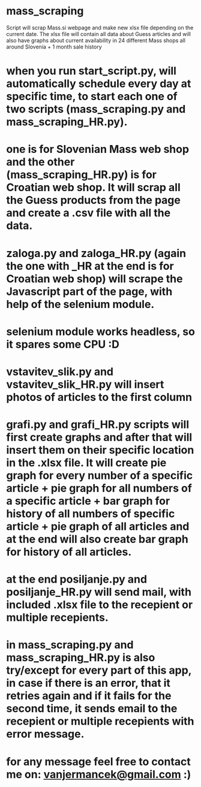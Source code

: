 # mass_scraping
Script will scrap Mass.si webpage and make new xlsx file depending on the current date. The xlsx file will contain all data about Guess articles and will also have graphs about current availability in 24 different Mass shops all around Slovenia + 1 month sale history

# when you run start_script.py, will automatically schedule every day at specific time, to start each one of two scripts (mass_scraping.py and mass_scraping_HR.py).
# one is for Slovenian Mass web shop and the other (mass_scraping_HR.py) is for Croatian web shop. It will scrap all the Guess products from the page and create a .csv file with all the data.
# zaloga.py and zaloga_HR.py (again the one with _HR at the end is for Croatian web shop) will scrape the Javascript part of the page, with help of the selenium module.
# selenium module works headless, so it spares some CPU :D
# vstavitev_slik.py and vstavitev_slik_HR.py will insert photos of articles to the first column
# grafi.py and grafi_HR.py scripts will first create graphs and after that will insert them on their specific location in the .xlsx file. It will create pie graph for every number of a specific article + pie graph for all numbers of a specific article + bar graph for history of all numbers of specific article + pie graph of all articles and at the end will also create bar graph for history of all articles.
# at the end posiljanje.py and posiljanje_HR.py will send mail, with included .xlsx file to the recepient or multiple recepients.
# in mass_scraping.py and mass_scraping_HR.py is also try/except for every part of this app, in case if there is an error, that it retries again and if it fails for the second time, it sends email to the recepient or multiple recepients with error message.


# for any message feel free to contact me on: vanjermancek@gmail.com  :)
